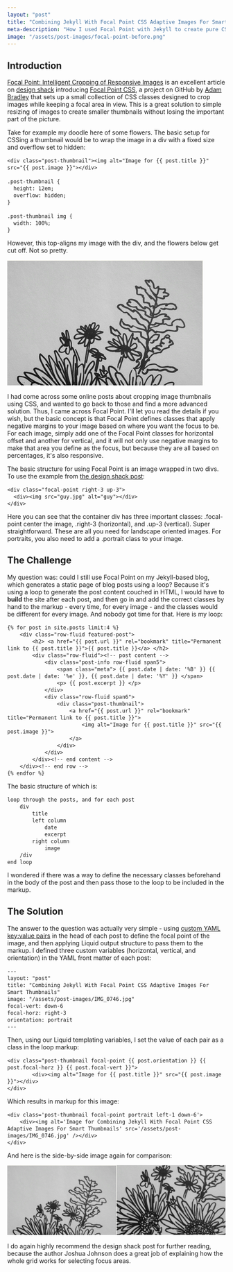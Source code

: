 ```yaml
---
layout: "post"
title: "Combining Jekyll With Focal Point CSS Adaptive Images For Smart Thumbnail Images"
meta-description: "How I used Focal Point with Jekyll to create pure CSS Adaptive Post Thumbnails"
image: "/assets/post-images/focal-point-before.png"
---
```


## Introduction

[Focal Point: Intelligent Cropping of Responsive Images][1] is an excellent article on [design shack][5] introducing [Focal Point CSS][3], a project on GitHub by [Adam Bradley][4] that sets up a small collection of CSS classes designed to crop images while keeping a focal area in view. This is a great solution to simple resizing of images to create smaller thumbnails without losing the important part of the picture.

Take for example my doodle here of some flowers. The basic setup for CSSing a thumbnail would be to wrap the image in a div with a fixed size and overflow set to hidden:

	<div class="post-thumbnail"><img alt="Image for {{ post.title }}" src="{{ post.image }}"></div>

	.post-thumbnail {
	  height: 12em;
	  overflow: hidden;
	}

	.post-thumbnail img {
	  width: 100%;
	}

However, this top-aligns my image with the div, and the flowers below get cut off. Not so pretty.

![Basic Flower Thumbnail](/assets/post-images/focal-point-before.png)

I had come across some online posts about cropping image thumbnails using CSS, and wanted to go back to those and find a more advanced solution. Thus, I came across Focal Point. I'll let you read the details if you wish, but the basic concept is that Focal Point defines classes that apply negative margins to your image based on where you want the focus to be. For each image, simply add one of the Focal Point classes for horizontal offset and another for vertical, and it will not only use negative margins to make that area you define as the focus, but because they are all based on percentages, it's also responsive.

The basic structure for using Focal Point is an image wrapped in two divs. To use the example from [the design shack post][1]:

	<div class="focal-point right-3 up-3">
	  <div><img src="guy.jpg" alt="guy"></div>
	</div>

Here you can see that the container div has three important classes: .focal-point center the image, .right-3 (horizontal), and .up-3 (vertical). Super straightforward. These are all you need for landscape oriented images. For portraits, you also need to add a .portrait class to your image.

## The Challenge

My question was: could I still use Focal Point on my Jekyll-based blog, which generates a static page of blog posts using a loop? Because it's using a loop to generate the post content couched in HTML, I would have to **build** the site after each post, and then go in and add the correct classes by hand to the markup - every time, for every image - and the classes would be different for every image. And nobody got time for that. Here is my loop:


	{% for post in site.posts limit:4 %}
	    <div class="row-fluid featured-post">
	        <h2> <a href="{{ post.url }}" rel="bookmark" title="Permanent link to {{ post.title }}">{{ post.title }}</a> </h2>
	        <div class="row-fluid"><!-- post content -->
	            <div class="post-info row-fluid span5">
	                <span class="meta"> {{ post.date | date: '%B' }} {{ post.date | date: '%e' }}, {{ post.date | date: '%Y' }} </span>
	                <p> {{ post.excerpt }} </p>
	            </div>
	            <div class="row-fluid span6">
	                <div class="post-thumbnail">
	                    <a href="{{ post.url }}" rel="bookmark" title="Permanent link to {{ post.title }}">
	                        <img alt="Image for {{ post.title }}" src="{{ post.image }}">
	                    </a>
	                </div>
	            </div>
	        </div><!-- end content -->
	    </div><!-- end row -->
	{% endfor %}

The basic structure of which is:

    loop through the posts, and for each post
	    div
	        title
	        left column
	        	date
	        	excerpt
	        right column
	        	image
	    /div
	end loop

I wondered if there was a way to define the necessary classes beforehand in the body of the post and then pass those to the loop to be included in the markup.

## The Solution

The answer to the question was actually very simple - using [custom YAML key:value pairs][2] in the head of each post to define the focal point of the image, and then applying Liquid output structure to pass them to the markup. I defined three custom variables (horizontal, vertical, and orientation) in the YAML front matter of each post:

	---
	layout: "post"
	title: "Combining Jekyll With Focal Point CSS Adaptive Images For Smart Thumbnails"
	image: "/assets/post-images/IMG_0746.jpg"
	focal-vert: down-6
	focal-horz: right-3
	orientation: portrait
	---

Then, using our Liquid templating variables, I set the value of each pair as a class in the loop markup:

	<div class="post-thumbnail focal-point {{ post.orientation }} {{ post.focal-horz }} {{ post.focal-vert }}">
	        <div><img alt="Image for {{ post.title }}" src="{{ post.image }}"></div>
	</div>

Which results in markup for this image:

	<div class='post-thumbnail focal-point portrait left-1 down-6'>
	    <div><img alt='Image for Combining Jekyll With Focal Point CSS Adaptive Images For Smart Thumbnails' src='/assets/post-images/IMG_0746.jpg' /></div>
	</div>

And here is the side-by-side image again for comparison:

![Focal Point comparison](/assets/post-images/focal-point-image.png)

I do again highly recommend the design shack post for further reading, because the author Joshua Johnson does a great job of explaining how the whole grid works for selecting focus areas.

[1]: http://designshack.net/articles/css/focal-point-intelligent-cropping-of-responsive-images/ "Focal Point: Intelligent Cropping of Responsive Images"
[2]: http://blog.omgmog.net/post/adding-more-post-metadata-to-jekyll-with-yaml/ "Adding More Post Metadata to Jekyll With YAML"
[3]: http://www.cdnconnect.com/docs/focal-point-css/pure-html-css-responsive-high-resolution-images-solution "Focal Point Documentation"
[4]: https://github.com/adamdbradley/focal-point#readme "Adam Bradley Focal Point"
[5]: http://designshack.net "design shack"
